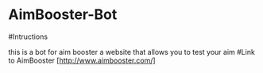 # AimBooster-Bot
#Intructions

this is a bot for aim booster a website that allows you to test your aim
#Link to AimBooster
[http://www.aimbooster.com/]
